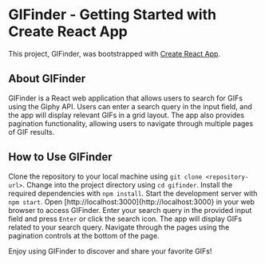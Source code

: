 # GIFinder - Getting Started with Create React App
This project, GIFinder, was bootstrapped with  [Create React App](https://github.com/facebook/create-react-app).

## About GIFinder
GIFinder is a React web application that allows users to search for GIFs using the Giphy API. Users can enter a search query in the input field, and the app will display relevant GIFs in a grid layout. The app also provides pagination functionality, allowing users to navigate through multiple pages of GIF results.

## How to Use GIFinder
Clone the repository to your local machine using `git clone <repository-url>`.
Change into the project directory using `cd gifinder`.
Install the required dependencies with `npm install`.
Start the development server with `npm start`.
Open [http://localhost:3000]{http://localhost:3000} in your web browser to access GIFinder.
Enter your search query in the provided input field and press `Enter` or click the search icon.
The app will display GIFs related to your search query.
Navigate through the pages using the pagination controls at the bottom of the page.

Enjoy using GIFinder to discover and share your favorite GIFs!
